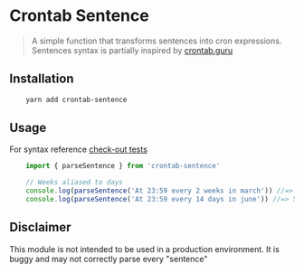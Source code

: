 # Crontab Sentence
> A simple function that transforms sentences into cron expressions.
> Sentences syntax is partially inspired by [crontab.guru](https://crontab.guru)

## Installation

```sh
	yarn add crontab-sentence
```

## Usage
For syntax reference [check-out tests](/apps/syntax/__tests__/sentence-to-cron.test.ts)

```ts
	import { parseSentence } from 'crontab-sentence'

	// Weeks aliased to days
	console.log(parseSentence('At 23:59 every 2 weeks in march')) //=> 59 23 */14 3 *
	console.log(parseSentence('At 23:59 every 14 days in june')) //=> 59 23 */14 6 *
```

## Disclaimer
This module is not intended to be used in a production environment.
It is buggy and may not correctly parse every "sentence"
